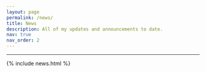 ```yaml
---
layout: page
permalink: /news/
title: News
description: All of my updates and announcements to date.
nav: true
nav_order: 2
---
```

<hr/>

{% include news.html %}